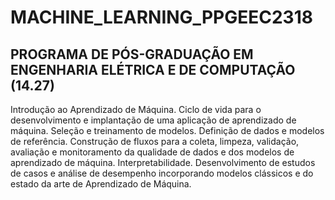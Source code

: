 # MACHINE_LEARNING_PPGEEC2318
## PROGRAMA DE PÓS-GRADUAÇÃO EM ENGENHARIA ELÉTRICA E DE COMPUTAÇÃO (14.27)
<div class="text-justify">
Introdução ao Aprendizado de Máquina. Ciclo de vida para o desenvolvimento e implantação de uma aplicação de aprendizado de máquina. Seleção e treinamento de modelos. Definição de dados e modelos de referência. Construção de fluxos para a coleta, limpeza, validação, avaliação e monitoramento da qualidade de dados e dos modelos de aprendizado de máquina. Interpretabilidade. Desenvolvimento de estudos de casos e análise de desempenho incorporando modelos clássicos e do estado da arte de Aprendizado de Máquina.
</div>
